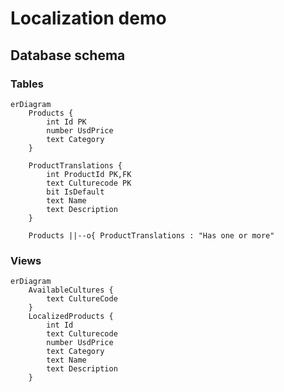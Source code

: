 # Localization demo

## Database schema

### Tables

```mermaid
erDiagram
    Products {
        int Id PK
        number UsdPrice
        text Category
    }

    ProductTranslations {
        int ProductId PK,FK
        text Culturecode PK
        bit IsDefault
        text Name
        text Description 
    }

    Products ||--o{ ProductTranslations : "Has one or more"
```

### Views

```mermaid
erDiagram
    AvailableCultures {
        text CultureCode
    }
    LocalizedProducts {
        int Id
        text Culturecode
        number UsdPrice
        text Category
        text Name
        text Description
    }
```
